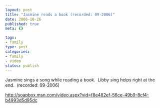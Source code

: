 ```yaml
--- 
layout: post
title: "Jasmine reads a book (recorded: 09-2006)"
date: 2006-10-26
published: true
meta: {}

tags: 
- family
type: post
categories: 
- family
- video
status: publish
---
```



Jasmine sings a song while reading a book.  Libby sing helps right at the end.  (recorded: 09-2006)

 

<http://soapbox.msn.com/video.aspx?vid=f8e482ef-56ce-49b9-8cf4-b4993d5d95dc>

